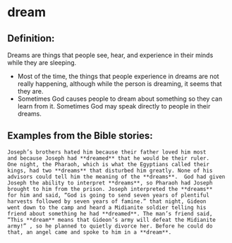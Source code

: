 dream
=====

###

Definition:
-----------

Dreams are things that people see, hear, and experience in their minds
while they are sleeping.

-   Most of the time, the things that people experience in dreams are
    not really happening, although while the person is dreaming, it
    seems that they are.
-   Sometimes God causes people to dream about something so they can
    learn from it. Sometimes God may speak directly to people in their
    dreams.

Examples from the Bible stories:
--------------------------------

    Joseph’s brothers hated him because their father loved him most
    and because Joseph had **dreamed** that he would be their ruler.
    One night, the Pharaoh, which is what the Egyptians called their
    kings, had two **dreams** that disturbed him greatly. None of his
    advisors could tell him the meaning of the **dreams**.  God had given
    Joseph the ability to interpret **dreams**, so Pharaoh had Joseph
    brought to him from the prison. Joseph interpreted the **dreams**
    for him and said, “God is going to send seven years of plentiful
    harvests followed by seven years of famine.” that night, Gideon
    went down to the camp and heard a Midianite soldier telling his
    friend about something he had **dreamed**. The man’s friend said,
    “This **dream** means that Gideon’s army will defeat the Midianite
    army!” , so he planned to quietly divorce her. Before he could do
    that, an angel came and spoke to him in a **dream**.
